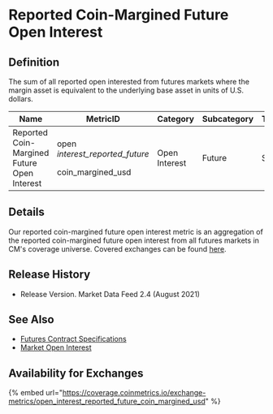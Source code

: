 # Reported Coin-Margined Future Open Interest

## Definition

The sum of all reported open interested from futures markets where the margin asset is equivalent to the underlying base asset in units of U.S. dollars.[\
](https://docs.coinmetrics.io/asset-metrics/volume/volume\_reported\_future\_coin\_margined\_usd\_1d)

| Name                                        | MetricID                                                       | Category      | Subcategory | Type | Unit | Frequency |
| ------------------------------------------- | -------------------------------------------------------------- | ------------- | ----------- | ---- | ---- | --------- |
| Reported Coin-Margined Future Open Interest | <p>open _interest_reported_future_</p><p>coin_margined_usd</p> | Open Interest | Future      | Sum  | USD  | 1h, 1d    |

## Details

Our reported coin-margined future open interest metric is an aggregation of the reported coin-margined future open interest from all futures markets in CM's coverage universe.  Covered exchanges can be found [here](../../market-data/all-exchanges.md).

## Release History

* Release Version. Market Data Feed 2.4 (August 2021)&#x20;

## See Also

* [Futures Contract Specifications](../../market-data-timeseries/derivatives-contract-specifications.md)
* [Market Open Interest](../../market-data-timeseries/market-open-interest.md)

## Availability for Exchanges

{% embed url="https://coverage.coinmetrics.io/exchange-metrics/open_interest_reported_future_coin_margined_usd" %}
